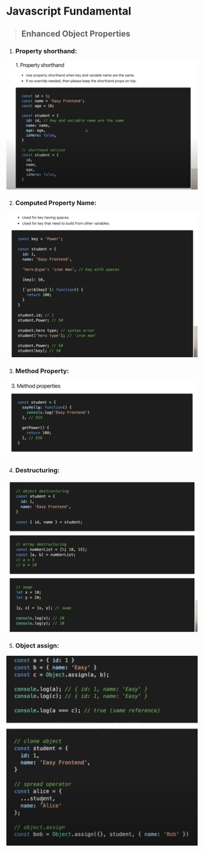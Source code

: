 # Javascript Fundamental

> ## Enhanced Object Properties

1. ### **Property shorthand:**

![property_shorthand](./property_shorthand.png)

2. ### **Computed Property Name:**

![computed_property_name](./computed_property_name.png)

3. ### **Method Property:**

![method_property](./method_property.png)

4. ### **Destructuring:**

![destructuring](./destructuring.png)

5. ### **Object assign:**

![object_assign](./object_assign.png)
